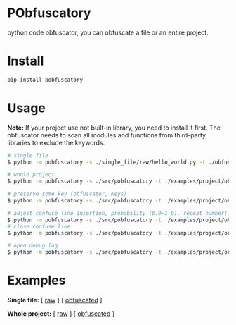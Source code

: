 # PObfuscatory
python code obfuscator, you can obfuscate a file or an entire project.

# Install
```bash
pip install pobfuscatory
```

# Usage
**Note:**
If your project use not built-in library, you need to install it first.
The obfuscator needs to scan all modules and functions from third-party libraries to exclude the keywords.

```bash
# single file
$ python -m pobfuscatory -s ./single_file/raw/hello_world.py -t ./obfuscated

# whole project
$ python -m pobfuscatory -s ./src/pobfuscatory -t ./examples/project/obfuscated

# preserve some key (obfuscator, Keys)
$ python -m pobfuscatory -s ./src/pobfuscatory -t ./examples/project/obfuscated -e obfuscator Keys

# adjust confuse line insertion, probability (0.0~1.0), repeat number(1~)
$ python -m pobfuscatory -s ./src/pobfuscatory -t ./examples/project/obfuscated -p 0.5 -r 5
# close confuse line
$ python -m pobfuscatory -s ./src/pobfuscatory -t ./examples/project/obfuscated -p 0

# open debug log
$ python -m pobfuscatory -s ./src/pobfuscatory -t ./examples/project/obfuscated -v 1
```

# Examples
**Single file:**
[ [raw](https://github.com/RayOct18/pobfuscatory/blob/main/examples/single_file/raw/hello_world.py) ]
[ [obfuscated](https://github.com/RayOct18/pobfuscatory/blob/main/examples/single_file/obfuscated/VGWPPEYHANJ.py) ]

**Whole project:**
[ [raw](https://github.com/RayOct18/pobfuscatory/tree/main/src/pobfuscatory) ]
[ [obfuscated](https://github.com/RayOct18/pobfuscatory/tree/main/examples/project/obfuscated) ]
